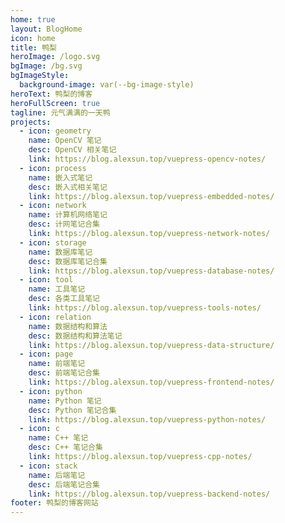 ```yaml
---
home: true
layout: BlogHome
icon: home
title: 鸭梨
heroImage: /logo.svg
bgImage: /bg.svg
bgImageStyle:
  background-image: var(--bg-image-style)
heroText: 鸭梨的博客
heroFullScreen: true
tagline: 元气满满的一天鸭
projects:
  - icon: geometry
    name: OpenCV 笔记
    desc: OpenCV 相关笔记
    link: https://blog.alexsun.top/vuepress-opencv-notes/
  - icon: process
    name: 嵌入式笔记
    desc: 嵌入式相关笔记
    link: https://blog.alexsun.top/vuepress-embedded-notes/
  - icon: network
    name: 计算机网络笔记
    desc: 计网笔记合集
    link: https://blog.alexsun.top/vuepress-network-notes/
  - icon: storage
    name: 数据库笔记
    desc: 数据库笔记合集
    link: https://blog.alexsun.top/vuepress-database-notes/
  - icon: tool
    name: 工具笔记
    desc: 各类工具笔记
    link: https://blog.alexsun.top/vuepress-tools-notes/
  - icon: relation
    name: 数据结构和算法
    desc: 数据结构和算法笔记
    link: https://blog.alexsun.top/vuepress-data-structure/
  - icon: page
    name: 前端笔记
    desc: 前端笔记合集
    link: https://blog.alexsun.top/vuepress-frontend-notes/
  - icon: python
    name: Python 笔记
    desc: Python 笔记合集
    link: https://blog.alexsun.top/vuepress-python-notes/
  - icon: c
    name: C++ 笔记
    desc: C++ 笔记合集
    link: https://blog.alexsun.top/vuepress-cpp-notes/
  - icon: stack
    name: 后端笔记
    desc: 后端笔记合集
    link: https://blog.alexsun.top/vuepress-backend-notes/
footer: 鸭梨的博客网站
---
```


<!-- ICON 参考：https://theme-hope.vuejs.press/zh/guide/interface/icon.html -->
